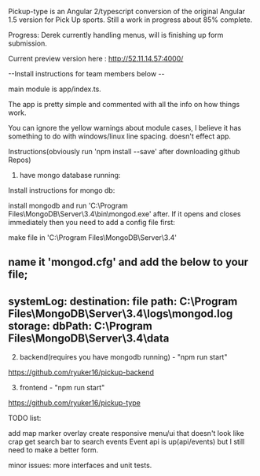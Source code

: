 
Pickup-type is an Angular 2/typescript conversion of the original Angular 1.5 version for Pick Up sports. Still a work in progress about 85% complete.


Progress:
Derek currently handling menus, will is finishing up form submission.

Current preview version here : http://52.11.14.57:4000/






--Install instructions for team members below --

main module is app/index.ts.

The app is pretty simple and commented with all the info on how things work.

You can ignore the yellow warnings about module cases, I believe it has something to do
with windows/linux line spacing. doesn't effect app.

Instructions(obviously run 'npm install --save' after downloading github Repos)

1. have mongo database running:

Install instructions for mongo db:

install mongodb and run 'C:\Program Files\MongoDB\Server\3.4\bin\mongod.exe' after.
If it opens and closes immediately then you need to add a config file first:

make file in 'C:\Program Files\MongoDB\Server\3.4'

name it 'mongod.cfg' and add the below to your file;
--------------------
systemLog:
    destination: file
    path: C:\Program Files\MongoDB\Server\3.4\logs\mongod.log
storage:
    dbPath: C:\Program Files\MongoDB\Server\3.4\data
-------------------
2. backend(requires you have mongodb running)  - "npm run start"

https://github.com/ryuker16/pickup-backend

3. frontend - "npm run start"

https://github.com/ryuker16/pickup-type



TODO list:

add map marker overlay
create responsive menu/ui that doesn't look like crap
get search bar to search events
Event api is up(api/events) but I still need to make a better form.

minor issues: more interfaces and unit tests.
